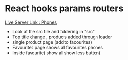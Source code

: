 # React hooks params routers
[Live Server Link : Phones](https://650ded0970ade62acbc63531--resplendent-halva-bd4e95.netlify.app/)

- Look at the src file and foldering in "src"
- Top title change , products added through loader 
- single product page (add to facourites)
- Favourites page shows all favourites phones
- Inside favourite( show all show less button)
